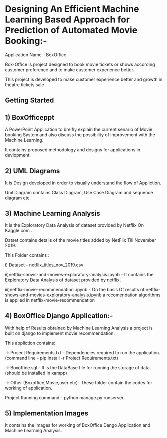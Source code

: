 # Designing An Efficient Machine Learning Based Approach for Prediction of Automated Movie Booking:-

Application Name - BoxOffice

Box-Office is project designed to book movie tickets or shows according customer preference and to make customer experience better.

This project is developed to make customer experience better and growth in theatre tickets sale

## Getting Started

## 1) BoxOfficeppt

A PowerPoint Application to breifly explain the current senario of Movie booking System and also discuss the possibility of improvement with the Machine Learning.

It contains proposed methodology and designs for applications in devlopment.

## 2) UML Diagrams

It is Design developed in order to visually understand the flow of Appliction.
 
Uml Diagram contains Class Diagram, Use Case Diagram and sequence diagram etc.


## 3) Machine Learning Analysis

It is the Exploratory Data Analysis of dataset provided by Netflix On Kaggle.com .

Datset contains details of the movie titles added by NetFlix Till November 2019.

This Folder contains :

i) Dataset - netflix_titles_nov_2019.csv 

ii)netflix-shows-and-movies-exploratory-analysis.ipynb - It contains the Exploratory Data Analysis of dataset provided by netflix.

iii)netflix-movie-recommendation .ipynb - 
On the basis Of results of netflix-shows-and-movies-exploratory-analysis.ipynb a recomendation algorithms is applied in netflix-movie-recommendation


## 4) BoxOffice Django Application:-

With help of Results obtained by Machine Learning Analysis a project is built on django to implement movie recommendation.

This appliction contains: 

-> Project Requirements.txt - Dependencies required to run the application.(command line - pip install -r  Project Requirements.txt)

-> Boxoffice.sql - It is the DataBase file for running the storage of data.(should be installed in xampp)

-> Other (Boxoffice,Movie,user etc)- These folder contain the codes for working of application.

Project Running command - python manage.py runserver

## 5) Implementation Images

It contains the images for working of BoxOffice Dango Application and Machine Learning Analysis.



